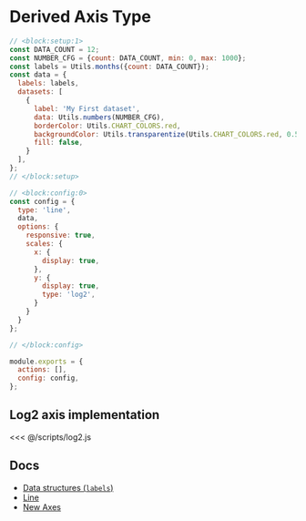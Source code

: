 # Derived Axis Type

```js chart-editor
// <block:setup:1>
const DATA_COUNT = 12;
const NUMBER_CFG = {count: DATA_COUNT, min: 0, max: 1000};
const labels = Utils.months({count: DATA_COUNT});
const data = {
  labels: labels,
  datasets: [
    {
      label: 'My First dataset',
      data: Utils.numbers(NUMBER_CFG),
      borderColor: Utils.CHART_COLORS.red,
      backgroundColor: Utils.transparentize(Utils.CHART_COLORS.red, 0.5),
      fill: false,
    }
  ],
};
// </block:setup>

// <block:config:0>
const config = {
  type: 'line',
  data,
  options: {
    responsive: true,
    scales: {
      x: {
        display: true,
      },
      y: {
        display: true,
        type: 'log2',
      }
    }
  }
};

// </block:config>

module.exports = {
  actions: [],
  config: config,
};
```

## Log2 axis implementation

<<< @/scripts/log2.js

## Docs
* [Data structures (`labels`)](../../general/data-structures.html)
* [Line](../../charts/line.html)
* [New Axes](../../developers/axes.html)
